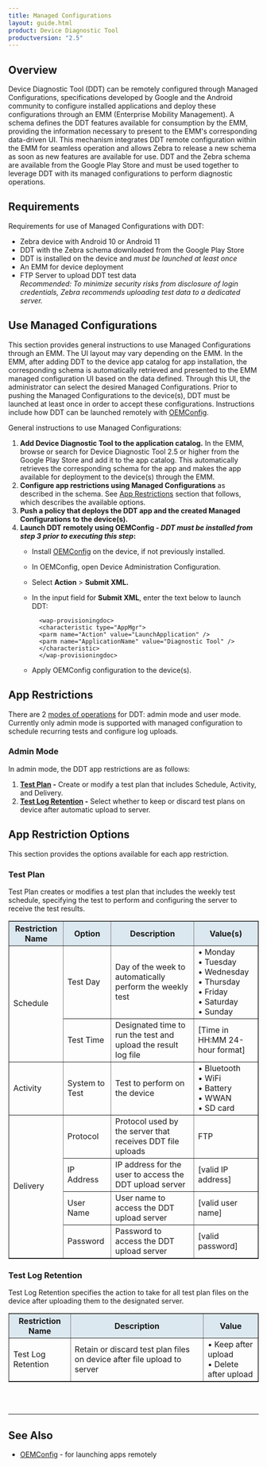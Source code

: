 ```yaml
---
title: Managed Configurations
layout: guide.html
product: Device Diagnostic Tool
productversion: "2.5"
---
```


## Overview

Device Diagnostic Tool (DDT) can be remotely configured through Managed Configurations, specifications developed by Google and the Android community to configure installed applications and deploy these configurations through an EMM (Enterprise Mobility Management). A schema defines the DDT features available for consumption by the EMM, providing the information necessary to present to the EMM's corresponding data-driven UI. This mechanism integrates DDT remote configuration within the EMM for seamless operation and allows Zebra to release a new schema as soon as new features are available for use. DDT and the Zebra schema are available from the Google Play Store and must be used together to leverage DDT with its managed configurations to perform diagnostic operations. 

## Requirements

Requirements for use of Managed Configurations with DDT:
* Zebra device with Android 10 or Android 11
* DDT with the Zebra schema downloaded from the Google Play Store
* DDT is installed on the device and _must be launched at least once_
* An EMM for device deployment
* FTP Server to upload DDT test data<br>
_Recommended: To minimize security risks from disclosure of login credentials, Zebra recommends uploading test data to a dedicated server._ 

## Use Managed Configurations

This section provides general instructions to use Managed Configurations through an EMM. The UI layout may vary depending on the EMM. In the EMM, after adding DDT to the device app catalog for app installation, the corresponding schema is automatically retrieved and presented to the EMM managed configuration UI based on the data defined. Through this UI, the administrator can select the desired Managed Configurations. Prior to pushing the Managed Configurations to the device(s), DDT must be launched at least once in order to accept these configurations. Instructions include how DDT can be launched remotely with [OEMConfig](/oemconfig).

General instructions to use Managed Configurations:
1. **Add Device Diagnostic Tool to the application catalog.** In the EMM, browse or search for Device Diagnostic Tool 2.5 or higher from the Google Play Store and add it to the app catalog. This automatically retrieves the corresponding schema for the app and makes the app available for deployment to the device(s) through the EMM.
2. **Configure app restrictions using Managed Configurations** as described in the schema. See [App Restrictions](#apprestrictions) section that follows, which describes the available options.
3. **Push a policy that deploys the DDT app and the created Managed Configurations to the device(s).**
4. **Launch DDT remotely using OEMConfig - _DDT must be installed from step 3 prior to executing this step_:**
    * Install [OEMConfig](/oemconfig/setup) on the device, if not previously installed.
    * In OEMConfig, open Device Administration Configuration.
    * Select **Action** > **Submit XML.**
    * In the input field for **Submit XML**, enter the text below to launch DDT:

            <wap-provisioningdoc>
            <characteristic type="AppMgr">
            <parm name="Action" value="LaunchApplication" />
            <parm name="ApplicationName" value="Diagnostic Tool" />
            </characteristic>
            </wap-provisioningdoc>

    * Apply OEMConfig configuration to the device(s).


## App Restrictions

There are 2 [modes of operations](../usage/#overview) for DDT: admin mode and user mode. Currently only admin mode is supported with managed configuration to schedule recurring tests and configure log uploads.

### Admin Mode

In admin mode, the DDT app restrictions are as follows:
1. **[Test Plan](#testplan) -** Create or modify a test plan that includes Schedule, Activity, and Delivery.
2. **[Test Log Retention](#testlogretention) -** Select whether to keep or discard test plans on device after automatic upload to server.

## App Restriction Options

This section provides the options available for each app restriction.

### Test Plan

Test Plan creates or modifies a test plan that includes the weekly test schedule, specifying the test to perform and configuring the server to receive the test results.

<table class="facelift" align="center" style="width:100%" border="1" padding="5px">
  <tr bgcolor="#dce8ef">
    <th>Restriction Name</th>
    <th>Option</th>
    <th>Description</th>
    <th>Value(s)</th>
  </tr>

  <tr>
    <td rowspan="2">Schedule</td>
    <td>Test Day</td>
    <td>Day of the week to automatically perform the weekly test</td> 
    <td>• Monday<br>• Tuesday<br>• Wednesday<br>• Thursday<br>• Friday<br>• Saturday<br>• Sunday</td>
  </tr>
  
  <tr>
    <td>Test Time</td>
    <td>Designated time to run the test and upload the result log file</td>
    <td>[Time in HH:MM 24-hour format] </td>
  </tr>

  <tr>
    <td>Activity</td>
    <td>System to Test</td>
    <td>Test to perform on the device</td> 
    <td>• Bluetooth<br>• WiFi<br>• Battery<br>• WWAN<br>• SD card</td>
  </tr>
  
  <tr>
    <td rowspan="4">Delivery</td>
    <td>Protocol</td>
    <td>Protocol used by the server that receives DDT file uploads</td> 
    <td>FTP</td>
  </tr>

  <tr>
    <td>IP Address</td>
    <td>IP address for the user to access the DDT upload server</td> 
    <td>[valid IP address]</td>
  </tr>

  <tr>
    <td>User Name</td>
    <td>User name to access the DDT upload server</td> 
    <td>[valid user name]</td>
  </tr>

  <tr>
    <td>Password</td>
    <td>Password to access the DDT upload server</td> 
    <td>[valid password]</td>
  </tr>

</table>


### Test Log Retention

Test Log Retention specifies the action to take for all test plan files on the device after uploading them to the designated server.

<table class="facelift" align="center" style="width:100%" border="1" padding="5px">
  <tr bgcolor="#dce8ef">
    <th>Restriction Name</th>
    <th>Description</th>
    <th>Value</th>
  </tr>

  <tr>
    <td rowspan="2">Test Log Retention</td>
    <td>Retain or discard test plan files on device after file upload to server</td>
    <td>• Keep after upload<br>• Delete after upload</td> 
  </tr>
</table>

<br><br>

---

## See Also

* [OEMConfig](/oemconfig) - for launching apps remotely
